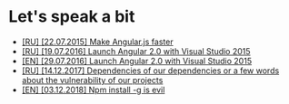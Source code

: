 # Let's speak a bit

* [[RU] [22.07.2015] Make Angular.js faster](https://habrahabr.ru/company/infopulse/blog/262389/)
* [[RU] [19.07.2016] Launch Angular 2.0 with Visual Studio 2015](https://habrahabr.ru/company/infopulse/blog/305818/)
* [[EN] [29.07.2016] Launch Angular 2.0 with Visual Studio 2015](https://www.infopulse.com/blog/using-angular-2-in-visual-studio-2015-tutorial/)
* [[RU] [14.12.2017] Dependencies of our dependencies or a few words about the vulnerability of our projects](https://habrahabr.ru/post/344606/)
* [[EN] [03.12.2018] Npm install -g is evil](https://github.com/Drag13/articles/blob/master/NmpInstallGlobal/article.md)

